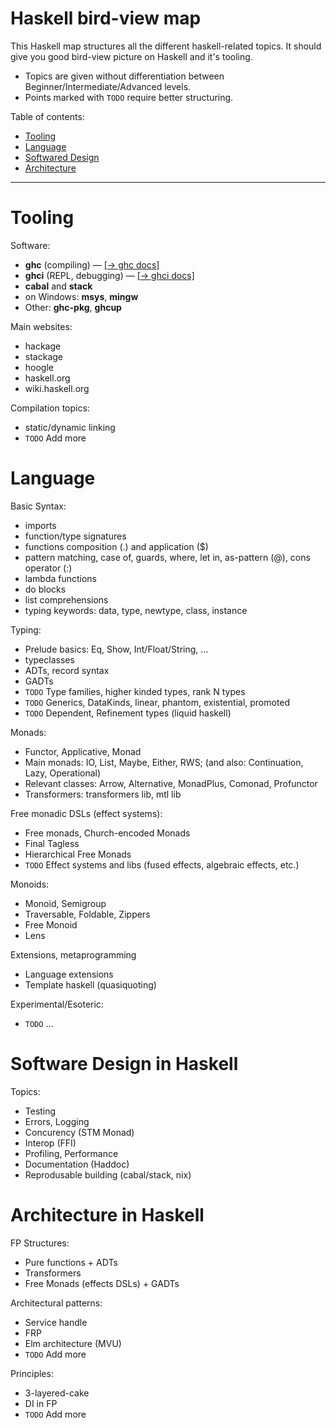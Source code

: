 # Haskell bird-view map

This Haskell map structures all the different haskell-related topics.
It should give you good bird-view picture on Haskell and it's tooling.

* Topics are given without differentiation between Beginner/Intermediate/Advanced levels.
* Points marked with `TODO` require better structuring.

Table of contents:
- [Tooling](#Tooling)
- [Language](#Language)
- [Softwared Design](#Software-Design-in-Haskell)
- [Architecture](#Architecture-in-Haskell)

---

<!-- Tooling ‾‾‾‾‾‾‾‾‾‾‾‾‾‾‾‾‾‾‾‾‾‾‾‾‾‾‾‾‾‾‾‾‾‾‾‾‾‾‾‾‾‾‾‾‾‾‾‾‾‾‾‾‾‾‾‾‾‾‾‾‾‾‾‾‾‾\ {{{1 -->

# Tooling

Software:
* **ghc** (compiling) — [[→ ghc docs]](https://downloads.haskell.org/ghc/latest/docs/users_guide/)
* **ghci** (REPL, debugging) — [[→ ghci docs]](https://downloads.haskell.org/ghc/latest/docs/users_guide/ghci.html)
* **cabal** and **stack**
* on Windows: **msys**, **mingw**
* Other: **ghc-pkg**, **ghcup**

Main websites:
* hackage
* stackage
* hoogle
* haskell.org
* wiki.haskell.org

Compilation topics:
* static/dynamic linking
* `TODO` Add more

<!-- __________________________________________________________________________/ }}}1 -->
<!-- Language ‾‾‾‾‾‾‾‾‾‾‾‾‾‾‾‾‾‾‾‾‾‾‾‾‾‾‾‾‾‾‾‾‾‾‾‾‾‾‾‾‾‾‾‾‾‾‾‾‾‾‾‾‾‾‾‾‾‾‾‾‾‾‾‾‾\ {{{1 -->

# Language

Basic Syntax:
* imports
* function/type signatures
* functions composition (.) and application ($)
* pattern matching, case of, guards, where, let in, as-pattern (@), cons operator (:)
* lambda functions
* do blocks
* list comprehensions
* typing keywords: data, type, newtype, class, instance

Typing:
* Prelude basics: Eq, Show, Int/Float/String, ...
* typeclasses
* ADTs, record syntax
* GADTs
* `TODO` Type families, higher kinded types, rank N types
* `TODO` Generics, DataKinds, linear, phantom, existential, promoted
* `TODO` Dependent, Refinement types (liquid haskell)

Monads:
* Functor, Applicative, Monad
* Main monads: IO, List, Maybe, Either, RWS; (and also: Continuation, Lazy, Operational)
* Relevant classes: Arrow, Alternative, MonadPlus, Comonad, Profunctor
* Transformers: transformers lib, mtl lib

Free monadic DSLs (effect systems):
* Free monads, Church-encoded Monads
* Final Tagless
* Hierarchical Free Monads 
* `TODO` Effect systems and libs (fused effects, algebraic effects, etc.)

Monoids:
* Monoid, Semigroup
* Traversable, Foldable, Zippers
* Free Monoid
* Lens

Extensions, metaprogramming
* Language extensions
* Template haskell (quasiquoting)

Experimental/Esoteric:
* `TODO` ...

<!-- __________________________________________________________________________/ }}}1 -->
<!-- Software Design ‾‾‾‾‾‾‾‾‾‾‾‾‾‾‾‾‾‾‾‾‾‾‾‾‾‾‾‾‾‾‾‾‾‾‾‾‾‾‾‾‾‾‾‾‾‾‾‾‾‾‾‾‾‾‾‾‾‾\ {{{1 -->

# Software Design in Haskell

Topics:
* Testing
* Errors, Logging
* Concurency (STM Monad)
* Interop (FFI)
* Profiling, Performance
* Documentation (Haddoc)
* Reprodusable building (cabal/stack, nix)

<!-- __________________________________________________________________________/ }}}1 -->
<!-- Architecture ‾‾‾‾‾‾‾‾‾‾‾‾‾‾‾‾‾‾‾‾‾‾‾‾‾‾‾‾‾‾‾‾‾‾‾‾‾‾‾‾‾‾‾‾‾‾‾‾‾‾‾‾‾‾‾‾‾‾‾‾‾\ {{{1 -->

# Architecture in Haskell

FP Structures:
* Pure functions + ADTs
* Transformers
* Free Monads (effects DSLs) + GADTs

Architectural patterns:
* Service handle
* FRP
* Elm architecture (MVU)
* `TODO` Add more

Principles:
* 3-layered-cake
* DI in FP
* `TODO` Add more


<!-- __________________________________________________________________________/ }}}1 -->




